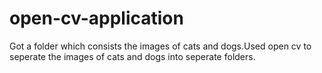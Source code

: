 # open-cv-application
Got a folder which consists the images of cats and dogs.Used open cv to seperate the images of cats and dogs into seperate folders.
